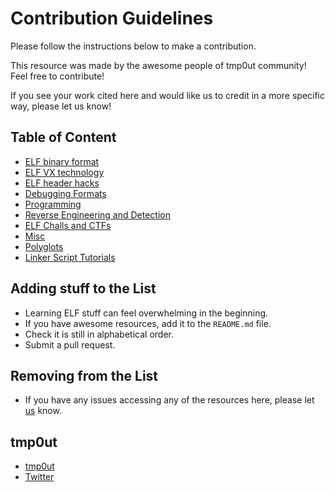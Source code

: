# Contribution Guidelines

Please follow the instructions below to make a contribution.

This resource was made by the awesome people of tmp0ut community! Feel free to contribute!

If you see your work cited here and would like us to credit in a more specific way, please let us know!

## Table of Content

- [ELF binary format](README.md#ELF-binary-format)
- [ELF VX technology](README.md#ELF-VX-technology)
- [ELF header hacks](README.md#ELF-header-hacks)
- [Debugging Formats](README.md#Debugging-Formats)
- [Programming](README.md#Programming)
- [Reverse Engineering and Detection](README.md#Reverse-Engineering-and-Detection)
- [ELF Challs and CTFs](README.md#ELF-Challs-and-CTFs)
- [Misc](README.md#Misc)
- [Polyglots](README.md#Polyglots)
- [Linker Script Tutorials](README.md#Linker-Script-Tutorials)

## Adding stuff to the List

- Learning ELF stuff can feel overwhelming in the beginning.
- If you have awesome resources, add it to the `README.md` file.
- Check it is still in alphabetical order.
- Submit a pull request.

## Removing from the List

- If you have any issues accessing any of the resources here, please let [us](https://github.com/tmpout/awesome-elf/issues) know.

## tmp0ut

- [tmp0ut](https://tmpout.sh/#)
- [Twitter](https://twitter.com/tmpout)
